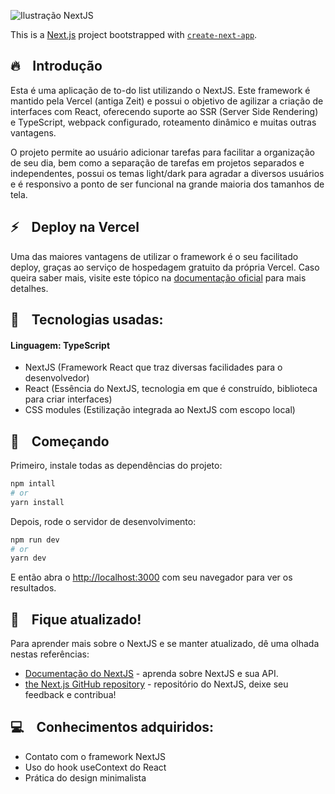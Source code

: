 ![Ilustração NextJS](https://miro.medium.com/fit/c/1838/551/1*rLE1jm-KN5RjNsHmMfQfag.png)

This is a [Next.js](https://nextjs.org/) project bootstrapped with [`create-next-app`](https://github.com/vercel/next.js/tree/canary/packages/create-next-app).

## 🔥 &nbsp;&nbsp; Introdução

Esta é uma aplicação de to-do list utilizando o NextJS. Este framework é mantido pela Vercel (antiga Zeit) e possui o objetivo de agilizar a criação de interfaces com React, oferecendo suporte ao SSR (Server Side Rendering) e TypeScript, webpack configurado, roteamento dinâmico e muitas outras vantagens.

O projeto permite ao usuário adicionar tarefas para facilitar a organização de seu dia, bem como a separação de tarefas em projetos separados e independentes, possui os temas light/dark para agradar a diversos usuários e é responsivo a ponto de ser funcional na grande maioria dos tamanhos de tela. 

## ⚡️ &nbsp;&nbsp; Deploy na Vercel

Uma das maiores vantagens de utilizar o framework é o seu facilitado deploy, graças ao serviço de hospedagem gratuito da própria Vercel. Caso queira saber mais, visite este tópico na [documentação oficial](https://nextjs.org/docs/deployment) para mais detalhes.

## 🎸 &nbsp;&nbsp; Tecnologias usadas:

#### Linguagem: TypeScript

- NextJS (Framework React que traz diversas facilidades para o desenvolvedor)
- React (Essência do NextJS, tecnologia em que é construído, biblioteca para criar interfaces)
- CSS modules (Estilização integrada ao NextJS com escopo local)

## 💾 &nbsp;&nbsp; Começando

Primeiro, instale todas as dependências do projeto:

```bash
npm intall
# or
yarn install
```

Depois, rode o servidor de desenvolvimento:

```bash
npm run dev
# or
yarn dev
```

E então abra o [http://localhost:3000](http://localhost:3000) com seu navegador para ver os resultados.

## 👀 &nbsp;&nbsp; Fique atualizado!

Para aprender mais sobre o NextJS e se manter atualizado, dê uma olhada nestas referências:

- [Documentação do NextJS](https://nextjs.org/docs) - aprenda sobre NextJS e sua API.
- [the Next.js GitHub repository](https://github.com/vercel/next.js/) - repositório do NextJS, deixe seu feedback e contribua!

## 💻 &nbsp;&nbsp; Conhecimentos adquiridos:

- Contato com o framework NextJS
- Uso do hook useContext do React
- Prática do design minimalista
